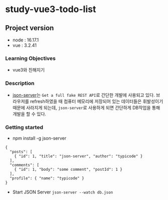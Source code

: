 # study-vue3-todo-list

## Project version

- node : 16.17.1
- vue : 3.2.41

### Learning Objectives

- vue3와 친해지기

### Description

- [json-server](https://www.npmjs.com/package/json-server)는 `Get a full fake REST API`로 간단한 개발에 사용되고 있다. 브라우저를 refresh하였을 때 컴퓨터 메모리에 저장되어 있는 데이터들은 휘발성이기 때문에 사라지게 되는데, `json-server`로 사용하게 되면 간단하게 DB작업을 통해 개발을 할 수 있다.

### Getting started

- npm install -g json-server

```
{
  "posts": [
    { "id": 1, "title": "json-server", "author": "typicode" }
  ],
  "comments": [
    { "id": 1, "body": "some comment", "postId": 1 }
  ],
  "profile": { "name": "typicode" }
}
```
- Start JSON Server
`json-server --watch db.json`

